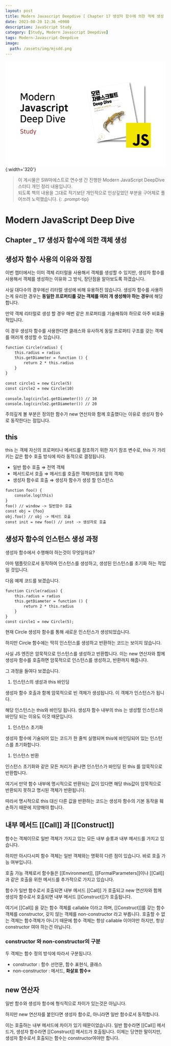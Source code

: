 ```yaml
---
layout: post
title: Modern Javascript Deepdive [ Chapter 17 생성자 함수에 의한 객체 생성 ]
date: 2023-08-20 12:36 +0900
description: JavaScript Study
category: [Study, Modern Javascript Deepdive]
tags: Modern-Javascript-Deepdive
image:
  path: /assets/img/mjsdd.png
---
```


![DesktopView](/assets/img/mjsdd.png){:width='320'}

> 이 게시물은 SW마에스트로 연수생 간 진행한 Modern JavaScript DeepDive 스터디 개인 정리 내용입니다.  
> 되도록 책의 내용을 그대로 적기보단 개인적으로 인상깊었던 부분을 구어체로 풀어쓰려 노력했습니다.
{: .prompt-tip}


# Modern JavaScript Deep Dive

## Chapter _ 17 생성자 함수에 의한 객체 생성

## 생성자 함수 사용의 이유와 장점

이번 챕터에서는 이미 객체 리터럴을 사용해서 객체를 생성할 수 있지만, 생성자 함수를 사용해서 객체를 생성하는 이유와 그 방식, 장단점을 알아보도록 하겠습니다.

사실 대다수의 경우에선 리터럴 생성에 비해 유용하진 않습니다. 생성자 함수를 사용하는게 유리한 경우는 **동일한 프로퍼티를 갖는 객체를 여러 개 생성해야 하는 경우**에 해당합니다.

만약 객체 리터럴로 생성 할 경우 매번 같은 프로퍼티를 기술해줘야 하므로 아주 비효율적입니다.

이 경우 생성자 함수를 사용한다면 클래스와 유사하게 동일 프로퍼티 구조를 갖는 객체를 여러개 생성할 수 있습니다.

```tsx
function Circle(radius) {
	this.radius = radius
	this.getDiameter = function () {
		return 2 * this.radius
	}
}

const circle1 = new Circle(5)
const circle2 = new Circle(10)

console.log(circle1.getDiameter()) // 10
console.log(circle2.getDiameter()) // 20
```

주의깊게 볼 부분은 정의한 함수가 new 연산자와 함께 호출했다는 이유로 생성자 함수로 동작한다는 점입니다.

## this

this 는 객체 자신의 프로퍼티나 메서드를 참조하기 위한 자기 참조 변수로, this 가 가리키는 값은 함수 호출 방식에 따라 동적으로 결정됩니다.

- 일반 함수 호출 ⇒ 전역 객체
- 메서드로서 호출 ⇒ 메서드를 호출한 객체(마침표 앞의 객체)
- 생성자 함수로 호출 ⇒ 생성자 함수가 생성 할 인스턴스

```tsx
function foo() {
	console.log(this)
}
foo() // window -> 일반함수 호출
const obj = {foo}
obj.foo() // obj -> 메서드 호출
const init = new foo() // inst -> 생성자로 호출
```

## 생성자 함수의 인스턴스 생성 과정

생성자 함수에서 수행해야 하는것이 무엇일까요?

아마 탬플릿으로서 동작하여 인스턴스를 생성하고, 생성된 인스턴스를 초기화 하는 작업일 것입니다.

다음 예제 코드를 보겠습니다.

```tsx
function Circle(radius) {
	this.radius = radius
	this.getDiameter = function () {
		return 2 * this.radius
	}
}
const circle1 = new Circle(5);
```

현재 Circle 생성자 함수를 통해 새로운 인스턴스가 생성되었습니다.

하지만 Circle 함수에는 딱히 인스턴스를 생성하고 반환하는 코드는 보이지 않습니다.

사실 JS 엔진은 암묵적으로 인스턴스를 생성하고 반환합니다. 이는 new 연산자와 함께 생성자 함수를 호출하면 암묵적으로 인스턴스를 생성하고, 반환까지 해줍니다.

그 과정을 들여다 보겠습니다.

1. 인스턴스의 생성과 this 바인딩

생성자 함수 호출과 함께 암묵적으로 빈 객체가 생성됩니다. 이 객체가 인스턴스가 됩니다.

해당 인스턴스는 this와 바인딩 됩니다. 생성자 함수 내부의 this 는 생성할 인스턴스와 바인딩 되는 이유도 이것 때문입니다.

1. 인스턴스 초기화

생성자 함수에 기술되어 있는 코드가 한 줄씩 실행되며 this에 바인딩되어 있는 인스턴스를 초기화합니다.

1. 인스턴스 반환

인스턴스 초기화와 같은 모든 처리가 끝나면 인스턴스가 바인딩 된 this 를 암묵적으로 반환합니다.

여기서 만약 함수 내부에 명시적으로 반환되는 값이 있다면 해당 this값이 암묵적으로 반환되지 못하고 명시된 객체가 반환됩니다.

따라서 명시적으로 this 대신 다른 값을 반환하는 코드는 생성자 함수의 기본 동작을 훼손하기 때문에 지양해야 합니다.

## 내부 메서드 [[Call]] 과 [[Construct]]

함수는 객체이므로 일반 객체가 가지고 있는 모든 내부 슬롯과 내부 메서드를 가지고 있습니다.

하지만 아시다시피 함수 객체는 일반 객체와는 명확히 다른 점이 있습니다. 바로 호출 가능 여부입니다.

호출 가능 객체로서 함수들은 [[Environment]], [[FormalParameters]]이나 [[Call]] 과 같은 호출을 위한 메서드를 추가적으로 가지고 있습니다.

함수가 일반 함수로서 호출되면 내부 메서드 [[Call]] 가 호출되고 new 연산자와 함께 생성자 함수로서 호출되면 내부 메서드 [[Construct]]가 호출됩니다.

여기서 [[Call]] 을 갖는 함수 객체를 callable 이라고 하며, [[Construct]]를 갖는 함수 객체를 constructor, 갖지 않는 객체를 non-constructor 라고 부릅니다. 호출할 수 없는 객체는 함수객체가 아니기 때문에 함수 객체는 항상 callable 이어야만 하지만, 항상 constructor 여야 하는건 아닙니다.

### constructor 와 non-constructor의 구분

두 객체는 함수 정의 방식에 따라서 구분됩니다.

- constructor : 함수 선언문, 함수 표현식, 클래스
- non-constructor : 메서드, **화살표 함수⭐️**

## new 연산자

일반 함수와 생성자 함수에 형식적으로 차이가 있는것은 아닙니다.

하지만 new 연산자를 붙인다면 생성자 함수로, 아니라면 일반 함수로서 동작합니다.

이는 호출하는 내부 메서드에 차이가 있기 때문이었습니다. 일반 함수라면 [[Call]] 메서드가, 생성자 함수라면 [[Construct]] 메서드가 호출됩니다. 이제는 당연한 말이지만, 생성자 함수로서 호출되는 함수는 constructor여야만 합니다.